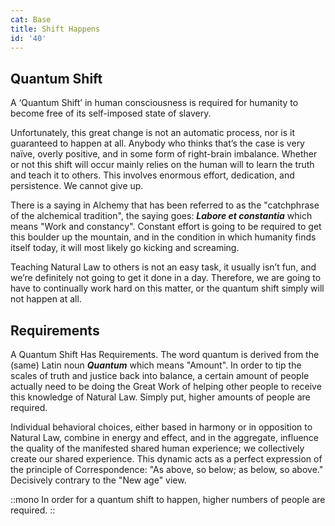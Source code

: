 ```yaml
---
cat: Base
title: Shift Happens
id: '40'
---
```


## Quantum Shift
A ‘Quantum Shift’ in human consciousness is required for humanity to become free of its self-imposed state of slavery.

Unfortunately, this great change is not an automatic process, nor is it guaranteed to happen at all. Anybody who thinks that’s the case is very naïve, overly positive, and in some form of right-brain imbalance. Whether or not this shift will occur mainly relies on the human will to learn the truth and teach it to others. This involves enormous effort, dedication, and persistence. We cannot give up.

There is a saying in Alchemy that has been referred to as the "catchphrase of the alchemical tradition", the saying goes: **_Labore et constantia_** which means "Work and constancy". Constant effort is going to be required to get this boulder up the mountain, and in the condition in which humanity finds itself today, it will most likely go kicking and screaming.

Teaching Natural Law to others is not an easy task, it usually isn’t fun, and we’re definitely not going to get it done in a day. Therefore, we are going to have to continually work hard on this matter, or the quantum shift simply will not happen at all.

## Requirements

A Quantum Shift Has Requirements. The word quantum is derived from the (same) Latin noun **_Quantum_** which means "Amount". In order to tip the scales of truth and justice back into balance, a certain amount of people actually need to be doing the Great Work of helping other people to receive this knowledge of Natural Law. Simply put, higher amounts of people are required.

Individual behavioral choices, either based in harmony or in opposition to Natural Law, combine in energy and effect, and in the aggregate, influence the quality of the manifested shared human experience; we collectively create our shared experience. This dynamic acts as a perfect expression of the principle of Correspondence: "As above, so below; as below, so above." Decisively contrary to the "New age" view.

::mono
In order for a quantum shift to happen, higher numbers of people are required.
::